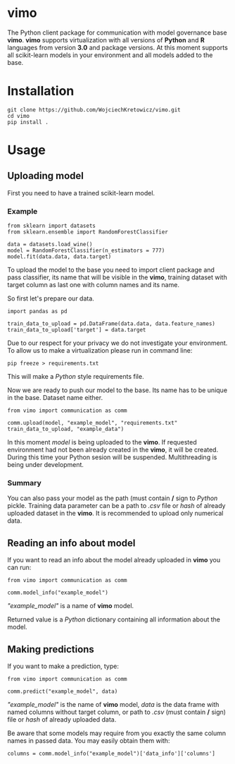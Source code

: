 # vimo

The Python client package for communication with model governance base **vimo**. **vimo** supports virtualization with all versions of **Python** and **R** languages from version **3.0** and package versions. At this moment supports all scikit-learn models in your environment and all models added to the base.

# Installation

```
git clone https://github.com/WojciechKretowicz/vimo.git 
cd vimo
pip install .
```
# Usage

## Uploading model
First you need to have a trained scikit-learn model.

### Example
```
from sklearn import datasets
from sklearn.ensemble import RandomForestClassifier

data = datasets.load_wine()
model = RandomForestClassifier(n_estimators = 777)
model.fit(data.data, data.target)
```

To upload the model to the base you need to import client package and pass classifier, its name that will be visible in the **vimo**, training dataset with target column as last one with column names and its name.

So first let's prepare our data.

```
import pandas as pd

train_data_to_upload = pd.DataFrame(data.data, data.feature_names)
train_data_to_upload['target'] = data.target
```
Due to our respect for your privacy we do not investigate your environment. To allow us to make a virtualization please run in command line:

```
pip freeze > requirements.txt
```

This will make a *Python* style requirements file.

Now we are ready to push our model to the base. Its name has to be unique in the base. Dataset name either.

```
from vimo import communication as comm

comm.upload(model, "example_model", "requirements.txt" train_data_to_upload, "example_data")
```

In this moment *model* is being uploaded to the **vimo**. If requested environment had not been already created in the **vimo**, it will be created. During this time your Python sesion will be suspended. Multithreading is being under development.

### Summary

You can also pass your model as the path (must contain **/** sign to *Python* pickle. Training data parameter can be a path to *.csv* file or *hash* of already uploaded dataset in the **vimo**. It is recommended to upload only numerical data.

## Reading an info about model

If you want to read an info about the model already uploaded in **vimo** you can run:

```
from vimo import communication as comm

comm.model_info("example_model")
```

*"example_model"* is a name of **vimo** model.

Returned value is a *Python* dictionary containing all information about the model.

## Making predictions

If you want to make a prediction, type:

```
from vimo import communication as comm

comm.predict("example_model", data)
```

*"example_model"* is the name of **vimo** model, *data* is the data frame with named columns without target column, or path to *.csv* (must contain **/** sign) file or *hash* of already uploaded data.

Be aware that some models may require from you exactly the same column names in passed data. You may easily obtain them with:

```
columns = comm.model_info("example_model")['data_info']['columns']
```
